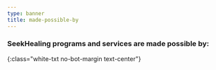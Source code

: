 ```yaml
---
type: banner
title: made-possible-by
---
```


### SeekHealing programs and services are made possible by:
{:class="white-txt no-bot-margin text-center"}


